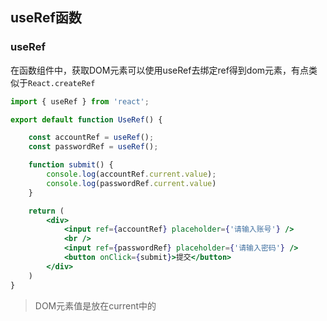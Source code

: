 ## useRef函数



### useRef

在函数组件中，获取DOM元素可以使用useRef去绑定ref得到dom元素，有点类似于`React.createRef`

```jsx
import { useRef } from 'react';

export default function UseRef() {

    const accountRef = useRef();
    const passwordRef = useRef();

    function submit() {
        console.log(accountRef.current.value);
        console.log(passwordRef.current.value)
    }

    return (
        <div>
            <input ref={accountRef} placeholder={'请输入账号'} />
            <br />
            <input ref={passwordRef} placeholder={'请输入密码'} />
            <button onClick={submit}>提交</button>
        </div>
    )
}
```

> DOM元素值是放在current中的